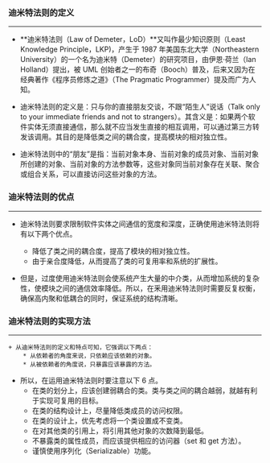 ### 迪米特法则的定义

------

+ **迪米特法则（Law of Demeter，LoD）**又叫作最少知识原则（Least Knowledge Principle，LKP)，产生于 1987 年美国东北大学（Northeastern University）的一个名为迪米特（Demeter）的研究项目，由伊恩·荷兰（Ian Holland）提出，被 UML 创始者之一的布奇（Booch）普及，后来又因为在经典著作《程序员修炼之道》（The Pragmatic Programmer）提及而广为人知。

+ 迪米特法则的定义是：只与你的直接朋友交谈，不跟“陌生人”说话（Talk only to your immediate friends and not to strangers）。其含义是：如果两个软件实体无须直接通信，那么就不应当发生直接的相互调用，可以通过第三方转发该调用。其目的是降低类之间的耦合度，提高模块的相对独立性。

+ 迪米特法则中的“朋友”是指：当前对象本身、当前对象的成员对象、当前对象所创建的对象、当前对象的方法参数等，这些对象同当前对象存在关联、聚合或组合关系，可以直接访问这些对象的方法。

### 迪米特法则的优点

------

+ 迪米特法则要求限制软件实体之间通信的宽度和深度，正确使用迪米特法则将有以下两个优点。
  + 降低了类之间的耦合度，提高了模块的相对独立性。
  + 由于亲合度降低，从而提高了类的可复用率和系统的扩展性。

+ 但是，过度使用迪米特法则会使系统产生大量的中介类，从而增加系统的复杂性，使模块之间的通信效率降低。所以，在釆用迪米特法则时需要反复权衡，确保高内聚和低耦合的同时，保证系统的结构清晰。 

### 迪米特法则的实现方法

------

    + 从迪米特法则的定义和特点可知，它强调以下两点：
        * 从依赖者的角度来说，只依赖应该依赖的对象。
        * 从被依赖者的角度说，只暴露应该暴露的方法。

+ 所以，在运用迪米特法则时要注意以下 6 点。
    * 在类的划分上，应该创建弱耦合的类。类与类之间的耦合越弱，就越有利于实现可复用的目标。
    * 在类的结构设计上，尽量降低类成员的访问权限。
    * 在类的设计上，优先考虑将一个类设置成不变类。
    * 在对其他类的引用上，将引用其他对象的次数降到最低。
    * 不暴露类的属性成员，而应该提供相应的访问器（set 和 get 方法）。
    * 谨慎使用序列化（Serializable）功能。